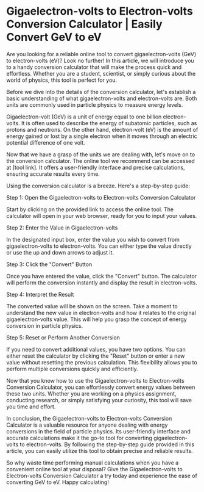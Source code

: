 Gigaelectron-volts to Electron-volts Conversion Calculator | Easily Convert GeV to eV
=====================================================================================

Are you looking for a reliable online tool to convert gigaelectron-volts (GeV) to electron-volts (eV)? Look no further! In this article, we will introduce you to a handy conversion calculator that will make the process quick and effortless. Whether you are a student, scientist, or simply curious about the world of physics, this tool is perfect for you.

Before we dive into the details of the conversion calculator, let's establish a basic understanding of what gigaelectron-volts and electron-volts are. Both units are commonly used in particle physics to measure energy levels.

Gigaelectron-volt (GeV) is a unit of energy equal to one billion electron-volts. It is often used to describe the energy of subatomic particles, such as protons and neutrons. On the other hand, electron-volt (eV) is the amount of energy gained or lost by a single electron when it moves through an electric potential difference of one volt.

Now that we have a grasp of the units we are dealing with, let's move on to the conversion calculator. The online tool we recommend can be accessed at \[tool link\]. It offers a user-friendly interface and precise calculations, ensuring accurate results every time.

Using the conversion calculator is a breeze. Here's a step-by-step guide:

Step 1: Open the Gigaelectron-volts to Electron-volts Conversion Calculator

Start by clicking on the provided link to access the online tool. The calculator will open in your web browser, ready for you to input your values.

Step 2: Enter the Value in Gigaelectron-volts

In the designated input box, enter the value you wish to convert from gigaelectron-volts to electron-volts. You can either type the value directly or use the up and down arrows to adjust it.

Step 3: Click the "Convert" Button

Once you have entered the value, click the "Convert" button. The calculator will perform the conversion instantly and display the result in electron-volts.

Step 4: Interpret the Result

The converted value will be shown on the screen. Take a moment to understand the new value in electron-volts and how it relates to the original gigaelectron-volts value. This will help you grasp the concept of energy conversion in particle physics.

Step 5: Reset or Perform Another Conversion

If you need to convert additional values, you have two options. You can either reset the calculator by clicking the "Reset" button or enter a new value without resetting the previous calculation. This flexibility allows you to perform multiple conversions quickly and efficiently.

Now that you know how to use the Gigaelectron-volts to Electron-volts Conversion Calculator, you can effortlessly convert energy values between these two units. Whether you are working on a physics assignment, conducting research, or simply satisfying your curiosity, this tool will save you time and effort.

In conclusion, the Gigaelectron-volts to Electron-volts Conversion Calculator is a valuable resource for anyone dealing with energy conversions in the field of particle physics. Its user-friendly interface and accurate calculations make it the go-to tool for converting gigaelectron-volts to electron-volts. By following the step-by-step guide provided in this article, you can easily utilize this tool to obtain precise and reliable results.

So why waste time performing manual calculations when you have a convenient online tool at your disposal? Give the Gigaelectron-volts to Electron-volts Conversion Calculator a try today and experience the ease of converting GeV to eV. Happy calculating!